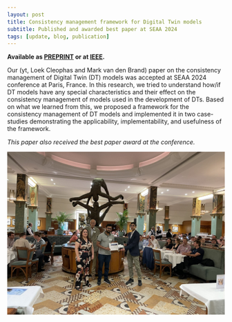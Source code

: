 ```yaml
---
layout: post
title: Consistency management framework for Digital Twin models
subtitle: Published and awarded best paper at SEAA 2024
tags: [update, blog, publication]
---
```


__Available as [PREPRINT](/files/preprints/SEAA24_Maintaining_consistency_of_digital_twin_models__exploring_the_potential_of_graph_based_approaches.pdf) or at
[IEEE](https://doi.org/10.1109/SEAA64295.2024.00031).__

Our (yt, Loek Cleophas and Mark van den Brand) paper on the consistency management of Digital Twin (DT) models was accepted at SEAA 2024 conference at Paris, France. In this research, we tried to understand how/if DT models have any special characteristics and their effect on the consistency management of models used in the development of DTs. Based on what we learned from this, we proposed a framework for the consistency management of DT models and implemented it in two case-studies demonstrating the applicability, implementability, and usefulness of the framework.

_This paper also received the best paper award at the conference._

![Receiving best paper award at SEAA 2024 gala dinner at Paris.](/files/images/SEAA2024.jpg "Receiving best paper award at SEAA 2024 gala dinner at Paris.")

